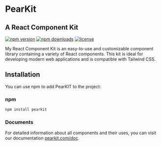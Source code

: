 # PearKit

## A React Component Kit

[![npm version](https://img.shields.io/npm/v/pearkit.svg?style=flat-square)](https://www.npmjs.com/package/pearkit)
[![npm downloads](https://img.shields.io/npm/dm/pearkit.svg?style=flat-square)](https://www.npmjs.com/package/pearkit)
[![license](https://img.shields.io/npm/l/pearkit.svg?style=flat-square)](https://www.npmjs.com/package/pearkit)

My React Component Kit is an easy-to-use and customizable component library containing a variety of React components. This kit is ideal for developing modern web applications and is compatible with Tailwind CSS.

## Installation
You can use npm to add PearKIT to the project:

### npm
```bash
npm install pearkit
```

### Documents
For detailed information about all components and their uses, you can visit our documentation [pearkit.com/doc](https://pearkit.com/doc).